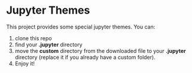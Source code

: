 
# Jupyter Themes

This project provides some special jupyter themes. You can:

1. clone this repo
2. find your <b>.jupyter</b> directory
3. move the <b>custom</b> directory from the downloaded file to your <b>.jupyter</b> directory (replace it if you already have a custom folder). 
4. Enjoy it!


